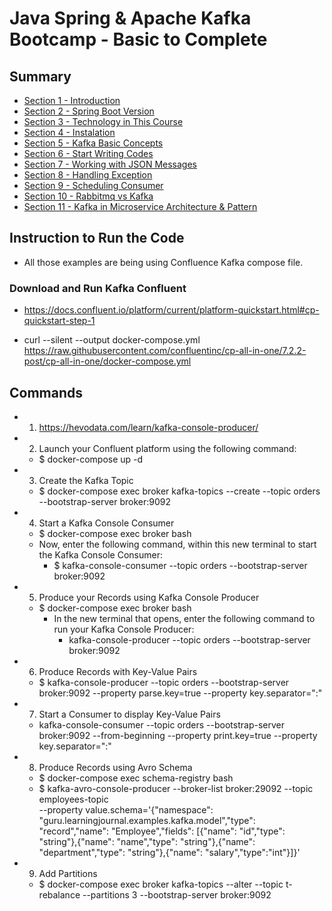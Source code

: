 # Java Spring & Apache Kafka Bootcamp - Basic to Complete

## Summary

- [Section 1 - Introduction](https://github.com/marodrigues20/udemy_java/tree/main/JavaSpring%26ApacheKafkaBootcamp-BasicToComplete/Sections/Section-01)
- [Section 2 - Spring Boot Version](https://github.com/marodrigues20/udemy_java/tree/main/JavaSpring%26ApacheKafkaBootcamp-BasicToComplete/Sections/Section-02)
- [Section 3 - Technology in This Course](https://github.com/marodrigues20/udemy_java/tree/main/JavaSpring%26ApacheKafkaBootcamp-BasicToComplete/Sections/Section-03#section-3---technology-in-this-course)
- [Section 4 - Instalation](https://github.com/marodrigues20/udemy_java/tree/main/JavaSpring%26ApacheKafkaBootcamp-BasicToComplete/Sections/Section-04#section-4-instalation)
- [Section 5 - Kafka Basic Concepts](https://github.com/marodrigues20/udemy_java/tree/main/JavaSpring%26ApacheKafkaBootcamp-BasicToComplete/Sections/Section-05#section-5-kafka-basic-concepts)
- [Section 6 - Start Writing Codes](https://github.com/marodrigues20/udemy_java/tree/main/JavaSpring%26ApacheKafkaBootcamp-BasicToComplete/Sections/Section-06#section-6-start-writting-codes)
- [Section 7 - Working with JSON Messages](https://github.com/marodrigues20/udemy_java/tree/main/JavaSpring%26ApacheKafkaBootcamp-BasicToComplete/Sections/Section-07)
- [Section 8 - Handling Exception](https://github.com/marodrigues20/udemy_java/tree/main/JavaSpring%26ApacheKafkaBootcamp-BasicToComplete/Sections/Section-08)
- [Section 9 - Scheduling Consumer](https://github.com/marodrigues20/udemy_java/tree/main/JavaSpring%26ApacheKafkaBootcamp-BasicToComplete/Sections/Section-09)
- [Section 10 - Rabbitmq vs Kafka](https://github.com/marodrigues20/udemy_java/tree/main/JavaSpring%26ApacheKafkaBootcamp-BasicToComplete/Sections/Section-10)
- [Section 11 - Kafka in Microservice Architecture & Pattern](https://github.com/marodrigues20/udemy_java/tree/main/JavaSpring%26ApacheKafkaBootcamp-BasicToComplete/Sections/Section-11)




## Instruction to Run the Code

- All those examples are being using Confluence Kafka compose file.

### Download and Run Kafka Confluent
- https://docs.confluent.io/platform/current/platform-quickstart.html#cp-quickstart-step-1


- curl --silent --output docker-compose.yml \
  https://raw.githubusercontent.com/confluentinc/cp-all-in-one/7.2.2-post/cp-all-in-one/docker-compose.yml


## Commands

- 1. https://hevodata.com/learn/kafka-console-producer/

- 2. Launch your Confluent platform using the following command: 
  - $ docker-compose up -d

- 3. Create the Kafka Topic
  - $ docker-compose exec broker kafka-topics --create --topic orders --bootstrap-server broker:9092

- 4. Start a Kafka Console Consumer
  - $ docker-compose exec broker bash
  - Now, enter the following command, within this new terminal to start the Kafka Console Consumer:
    - $ kafka-console-consumer --topic orders --bootstrap-server broker:9092

- 5. Produce your Records using Kafka Console Producer
  - $ docker-compose exec broker bash
    - In the new terminal that opens, enter the following command to run your Kafka Console Producer:
      - kafka-console-producer --topic orders --bootstrap-server broker:9092

- 6. Produce Records with Key-Value Pairs
  - $ kafka-console-producer --topic orders --bootstrap-server broker:9092 --property parse.key=true --property key.separator=":"

- 7. Start a Consumer to display Key-Value Pairs
  - kafka-console-consumer --topic orders --bootstrap-server broker:9092 --from-beginning --property print.key=true --property key.separator=":"

- 8. Produce Records using Avro Schema
  - $ docker-compose exec schema-registry bash
  - $ kafka-avro-console-producer --broker-list broker:29092 --topic employees-topic \
--property value.schema='{"namespace": "guru.learningjournal.examples.kafka.model","type": "record","name": "Employee","fields": [{"name": "id","type": "string"},{"name": "name","type": "string"},{"name": "department","type": "string"},{"name": "salary","type":"int"}]}'

- 9. Add Partitions
  - $ docker-compose exec broker kafka-topics --alter --topic t-rebalance --partitions 3 --bootstrap-server broker:9092